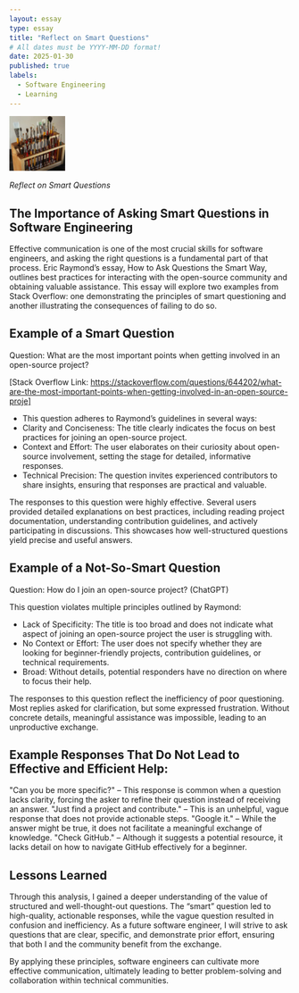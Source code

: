 ```yaml
---
layout: essay
type: essay
title: "Reflect on Smart Questions"
# All dates must be YYYY-MM-DD format!
date: 2025-01-30
published: true
labels:
  - Software Engineering
  - Learning
---
```


<img width="100px" class="rounded float-start pe-4" src="../img/igniting/paintbrushes.jpg">

*Reflect on Smart Questions*

## The Importance of Asking Smart Questions in Software Engineering

Effective communication is one of the most crucial skills for software engineers, and asking the right questions is a fundamental part of that process. Eric Raymond’s essay, How to Ask Questions the Smart Way, outlines best practices for interacting with the open-source community and obtaining valuable assistance. This essay will explore two examples from Stack Overflow: one demonstrating the principles of smart questioning and another illustrating the consequences of failing to do so.

## Example of a Smart Question

Question: What are the most important points when getting involved in an open-source project?

[Stack Overflow Link: https://stackoverflow.com/questions/644202/what-are-the-most-important-points-when-getting-involved-in-an-open-source-proje]

- This question adheres to Raymond’s guidelines in several ways:
- Clarity and Conciseness: The title clearly indicates the focus on best practices for joining an open-source project.
- Context and Effort: The user elaborates on their curiosity about open-source involvement, setting the stage for detailed, informative responses.
- Technical Precision: The question invites experienced contributors to share insights, ensuring that responses are practical and valuable.

The responses to this question were highly effective. Several users provided detailed explanations on best practices, including reading project documentation, understanding contribution guidelines, and actively participating in discussions. This showcases how well-structured questions yield precise and useful answers.

## Example of a Not-So-Smart Question

Question: How do I join an open-source project? (ChatGPT)

This question violates multiple principles outlined by Raymond:

- Lack of Specificity: The title is too broad and does not indicate what aspect of joining an open-source project the user is struggling with.
- No Context or Effort: The user does not specify whether they are looking for beginner-friendly projects, contribution guidelines, or technical requirements.
- Broad: Without details, potential responders have no direction on where to focus their help.

The responses to this question reflect the inefficiency of poor questioning. Most replies asked for clarification, but some expressed frustration. Without concrete details, meaningful assistance was impossible, leading to an unproductive exchange.

## Example Responses That Do Not Lead to Effective and Efficient Help:

"Can you be more specific?" – This response is common when a question lacks clarity, forcing the asker to refine their question instead of receiving an answer.
"Just find a project and contribute." – This is an unhelpful, vague response that does not provide actionable steps.
"Google it." – While the answer might be true, it does not facilitate a meaningful exchange of knowledge.
"Check GitHub." – Although it suggests a potential resource, it lacks detail on how to navigate GitHub effectively for a beginner.

## Lessons Learned

Through this analysis, I gained a deeper understanding of the value of structured and well-thought-out questions. The “smart” question led to high-quality, actionable responses, while the vague question resulted in confusion and inefficiency. As a future software engineer, I will strive to ask questions that are clear, specific, and demonstrate prior effort, ensuring that both I and the community benefit from the exchange.

By applying these principles, software engineers can cultivate more effective communication, ultimately leading to better problem-solving and collaboration within technical communities.
